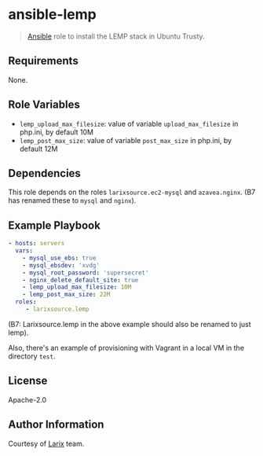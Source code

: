 ansible-lemp
=========

> [Ansible](http://www.ansible.com) role to install the LEMP stack in Ubuntu Trusty.

Requirements
------------

None.

Role Variables
--------------

- `lemp_upload_max_filesize`: value of variable `upload_max_filesize` in php.ini, by default 10M
- `lemp_post_max_size`: value of variable `post_max_size` in php.ini, by default 12M

Dependencies
------------

This role depends on the roles `larixsource.ec2-mysql` and `azavea.nginx`.
(B7 has renamed these to `mysql` and `nginx`).

Example Playbook
----------------

```yml
- hosts: servers
  vars:
    - mysql_use_ebs: true
    - mysql_ebsdev: 'xvdg'
    - mysql_root_password: 'supersecret'
    - nginx_delete_default_site: true
    - lemp_upload_max_filesize: 10M
    - lemp_post_max_size: 22M
  roles:
     - larixsource.lemp
```

(B7: Larixsource.lemp in the above example should also be renamed to just lemp).

Also, there's an example of provisioning with Vagrant in a local VM in the directory `test`.

License
-------

Apache-2.0

Author Information
------------------

Courtesy of [Larix](http://www.larix.cl) team.
